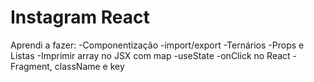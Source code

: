 # Instagram React
Aprendi a fazer:
-Componentização
-import/export
-Ternários
-Props e Listas 
-Imprimir array no JSX com map
-useState
-onClick no React
-Fragment, className e key
